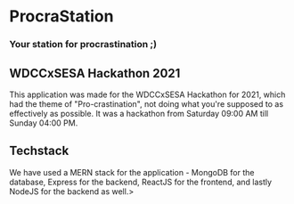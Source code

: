 # ProcraStation

### Your station for procrastination ;)

## WDCCxSESA Hackathon 2021
This application was made for the WDCCxSESA Hackathon for 2021, which had the theme of "Pro-crastination", not doing what you're supposed to as effectively as possible. It was a hackathon from Saturday 09:00 AM till Sunday 04:00 PM.

## Techstack
We have used a MERN stack for the application - MongoDB for the database, Express for the backend, ReactJS for the frontend, and lastly NodeJS for the backend as well.>



